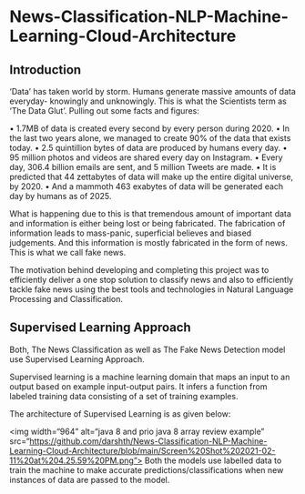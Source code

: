 # News-Classification-NLP-Machine-Learning-Cloud-Architecture

## Introduction


‘Data’ has taken world by storm. Humans generate massive amounts of data everyday- knowingly and unknowingly. This is what the Scientists term as ‘The Data Glut’. Pulling out some facts and figures:

•	1.7MB of data is created every second by every person during 2020.
•	In the last two years alone, we managed to create 90% of the data that exists today.
•	2.5 quintillion bytes of data are produced by humans every day. 
•	95 million photos and videos are shared every day on Instagram.
•	Every day, 306.4 billion emails are sent, and 5 million Tweets are made.
•	It is predicted that 44 zettabytes of data will make up the entire digital universe, by 2020.
•	And a mammoth 463 exabytes of data will be generated each day by humans as of 2025.

What is happening due to this is that tremendous amount of important data and information is either being lost or being fabricated. The fabrication of information leads to mass-panic, superficial believes and biased judgements. And this information is mostly fabricated in the form of news. This is what we call fake news. 

The motivation behind developing and completing this project was to efficiently deliver a one stop solution to classify news and also to efficiently tackle fake news using the best tools and technologies in Natural Language Processing and Classification. 

## Supervised Learning Approach


Both, The News Classification as well as The Fake News Detection model use Supervised Learning Approach. 

Supervised learning is a machine learning domain that maps an input to an output based on example input-output pairs. It infers a function from labeled training data consisting of a set of training examples.

The architecture of Supervised Learning is as given below:

<img width=“964” alt=“java 8 and prio java 8  array review example” src=“https://github.com/darshth/News-Classification-NLP-Machine-Learning-Cloud-Architecture/blob/main/Screen%20Shot%202021-02-11%20at%204.25.59%20PM.png”>
Both the models use labelled data to train the machine to make accurate predictions/classifications when new instances of data are passed to the model.







 
